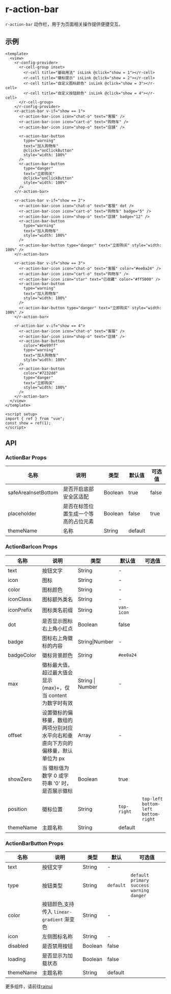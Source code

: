<script setup>
  import {pathName} from '../components/hooks/usePath'
  pathName.value = 'pages/example/action-bar/action-bar'
 </script>

# r-action-bar

`r-action-bar` 动作栏，用于为页面相关操作提供便捷交互。

## 示例

```vue
<template>
  <view>
    <r-config-provider>
      <r-cell-group inset>
        <r-cell title="基础用法" isLink @click="show = 1"></r-cell>
        <r-cell title="徽标提示" isLink @click="show = 2"></r-cell>
        <r-cell title="自定义图标颜色" isLink @click="show = 3"></r-cell>
        <r-cell title="自定义按钮颜色" isLink @click="show = 4"></r-cell>
      </r-cell-group>
    </r-config-provider>
    <r-action-bar v-if="show == 1">
      <r-action-bar-icon icon="chat-o" text="客服" />
      <r-action-bar-icon icon="cart-o" text="购物车" />
      <r-action-bar-icon icon="shop-o" text="店铺" />

      <r-action-bar-button
        type="warning"
        text="加入购物车"
        @click="onClickButton"
        style="width: 100%"
      />
      <r-action-bar-button
        type="danger"
        text="立即购买"
        @click="onClickButton"
        style="width: 100%"
      />
    </r-action-bar>

    <r-action-bar v-if="show == 2">
      <r-action-bar-icon icon="chat-o" text="客服" dot />
      <r-action-bar-icon icon="cart-o" text="购物车" badge="5" />
      <r-action-bar-icon icon="shop-o" text="店铺" badge="12" />
      <r-action-bar-button
        type="warning"
        text="加入购物车"
        style="width: 100%"
      />
      <r-action-bar-button type="danger" text="立即购买" style="width: 100%" />
    </r-action-bar>

    <r-action-bar v-if="show == 3">
      <r-action-bar-icon icon="chat-o" text="客服" color="#ee0a24" />
      <r-action-bar-icon icon="cart-o" text="购物车" />
      <r-action-bar-icon icon="star" text="已收藏" color="#ff5000" />
      <r-action-bar-button
        type="warning"
        text="加入购物车"
        style="width: 100%"
      />
      <r-action-bar-button type="danger" text="立即购买" style="width: 100%" />
    </r-action-bar>

    <r-action-bar v-if="show == 4">
      <r-action-bar-icon icon="chat-o" text="客服" />
      <r-action-bar-icon icon="shop-o" text="店铺" />
      <r-action-bar-button
        color="#be99ff"
        type="warning"
        text="加入购物车"
        style="width: 100%"
      />
      <r-action-bar-button
        color="#7232dd"
        type="danger"
        text="立即购买"
        style="width: 100%"
      />
    </r-action-bar>
  </view>
</template>

<script setup>
import { ref } from "vue";
const show = ref(1);
</script>
```

## API

### ActionBar Props

| 名称                | 说明                                 | 类型    | 默认值  | 可选值 |
| ------------------- | ------------------------------------ | ------- | ------- | ------ |
| safeAreaInsetBottom | 是否开启底部安全区适配               | Boolean | true    | false  |
| placeholder         | 是否在标签位置生成一个等高的占位元素 | Boolean | false   | true   |
| themeName           | 名称                                 | String  | default |        |

### ActionBarIcon Props

| 名称       | 说明                                                                              | 类型             | 默认值      | 可选值                                  |
| ---------- | --------------------------------------------------------------------------------- | ---------------- | ----------- | --------------------------------------- |
| text       | 按钮文字                                                                          | String           | -           |                                         |
| icon       | 图标                                                                              | String           | -           |                                         |
| color      | 图标颜色                                                                          | String           | -           |                                         |
| iconClass  | 图标额外类名                                                                      | String           | -           |                                         |
| iconPrefix | 图标类名前缀                                                                      | String           | `van-icon`  |                                         |
| dot        | 是否显示图标右上角小红点                                                          | Boolean          | false       |                                         |
| badge      | 图标右上角徽标的内容                                                              | String\|Number   | -           |                                         |
| badgeColor | 徽标背景颜色                                                                      | String           | `#ee0a24`   |                                         |
| max        | 徽标最大值，超过最大值会显示 {max}+，仅当 content 为数字时有效                    | String \| Number | -           |                                         |
| offset     | 设置徽标的偏移量，数组的两项分别对应水平向右和垂直向下方向的偏移量，默认单位为 px | Array            | -           |                                         |
| showZero   | 当 徽标值为数字 0 或字符串 '0' 时，是否展示徽标                                   | Boolean          | true        |                                         |
| position   | 徽标位置                                                                          | String           | `top-right` | `top-left` `bottom-left` `bottom-right` |
| themeName  | 主题名称                                                                          | String           | default     |                                         |

### ActionBarButton Props

| 名称      | 说明                                       | 类型    | 默认      | 可选值                                           |
| --------- | ------------------------------------------ | ------- | --------- | ------------------------------------------------ |
| text      | 按钮文字                                   | String  | -         |                                                  |
| type      | 按钮类型                                   | String  | `default` | `default` `primary` `success` `warning` `danger` |
| color     | 按钮颜色,支持传入 `linear-gradient` 渐变色 | String  | -         |                                                  |
| icon      | 左侧图标名称                               | String  | -         |                                                  |
| disabled  | 是否禁用按钮                               | Boolean | false     |                                                  |
| loading   | 是否显示为加载状态                         | Boolean | false     |                                                  |
| themeName | 主题名称                                   | String  | default   |                                                  |

更多组件，请前往[rainui](https://ext.dcloud.net.cn/plugin?id=19701)
